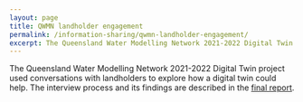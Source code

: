 ```yaml
---
layout: page
title: QWMN landholder engagement
permalink: /information-sharing/qwmn-landholder-engagement/
excerpt: The Queensland Water Modelling Network 2021-2022 Digital Twin project used conversations with landholders to explore how a digital twin could help
---
```


The Queensland Water Modelling Network 2021-2022 Digital Twin project used conversations with landholders to explore how a digital twin could help. The interview process and its findings are described in the <a href="https://science.des.qld.gov.au/__data/assets/pdf_file/0024/335922/qwmn-landscape-digital-twin-local-eng-water-gov-monsoonal-river-systems-fin-report-dec2023.pdf" target="_blank">final report</a>.
